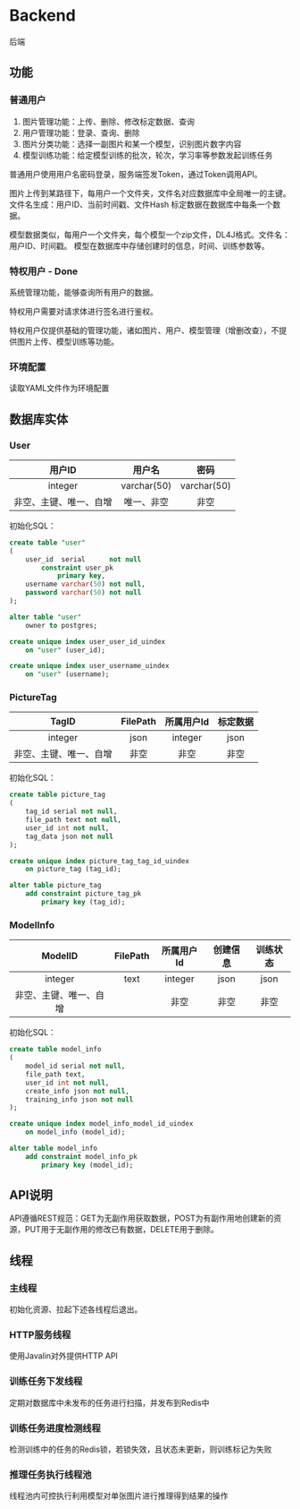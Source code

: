 # Backend
后端

## 功能

### 普通用户
1. 图片管理功能：上传、删除、修改标定数据、查询
2. 用户管理功能：登录、查询、删除
3. 图片分类功能：选择一副图片和某一个模型，识别图片数字内容
4. 模型训练功能：给定模型训练的批次，轮次，学习率等参数发起训练任务

普通用户使用用户名密码登录，服务端签发Token，通过Token调用API。

图片上传到某路径下，每用户一个文件夹，文件名对应数据库中全局唯一的主键。文件名生成：用户ID、当前时间戳、文件Hash
标定数据在数据库中每条一个数据。

模型数据类似，每用户一个文件夹，每个模型一个zip文件，DL4J格式。文件名：用户ID、时间戳。
模型在数据库中存储创建时的信息，时间、训练参数等。

### 特权用户 - Done
系统管理功能，能够查询所有用户的数据。

特权用户需要对请求体进行签名进行鉴权。

特权用户仅提供基础的管理功能，诸如图片、用户、模型管理（增删改查），不提供图片上传、模型训练等功能。

### 环境配置
读取YAML文件作为环境配置

## 数据库实体

### User

| 用户ID | 用户名 | 密码 | 
| :----: | :----: | :----: |
| integer  | varchar(50) | varchar(50) |
| 非空、主键、唯一、自增  | 唯一、非空 | 非空 |

初始化SQL：
```sql
create table "user"
(
    user_id  serial      not null
        constraint user_pk
            primary key,
    username varchar(50) not null,
    password varchar(50) not null
);

alter table "user"
    owner to postgres;

create unique index user_user_id_uindex
    on "user" (user_id);

create unique index user_username_uindex
    on "user" (username);
```

### PictureTag

| TagID | FilePath | 所属用户Id | 标定数据 | 
| :----: | :----: | :----: | :----: |
| integer  | json | integer | json |
| 非空、主键、唯一、自增  | 非空 | 非空 | 非空 |

初始化SQL：
```sql
create table picture_tag
(
	tag_id serial not null,
	file_path text not null,
	user_id int not null,
	tag_data json not null
);

create unique index picture_tag_tag_id_uindex
	on picture_tag (tag_id);

alter table picture_tag
	add constraint picture_tag_pk
		primary key (tag_id);
```

### ModelInfo

| ModelID | FilePath | 所属用户Id | 创建信息 | 训练状态 |
| :----: | :----: | :----: | :----: | :----: |
| integer  | text | integer | json | json |
| 非空、主键、唯一、自增  |  | 非空 | 非空 | 非空 |

初始化SQL：
```sql
create table model_info
(
	model_id serial not null,
	file_path text,
	user_id int not null,
	create_info json not null,
	training_info json not null
);

create unique index model_info_model_id_uindex
	on model_info (model_id);

alter table model_info
	add constraint model_info_pk
		primary key (model_id);
```

## API说明
API遵循REST规范：GET为无副作用获取数据，POST为有副作用地创建新的资源，PUT用于无副作用的修改已有数据，DELETE用于删除。

## 线程
### 主线程
初始化资源、拉起下述各线程后退出。

### HTTP服务线程
使用Javalin对外提供HTTP API

### 训练任务下发线程
定期对数据库中未发布的任务进行扫描，并发布到Redis中

### 训练任务进度检测线程
检测训练中的任务的Redis锁，若锁失效，且状态未更新，则训练标记为失败

### 推理任务执行线程池
线程池内可控执行利用模型对单张图片进行推理得到结果的操作